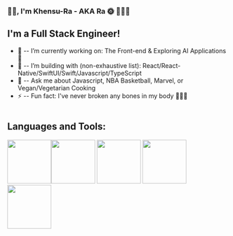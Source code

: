 ### 👋🏾, I'm Khensu-Ra - AKA Ra  🌞 👨🏾‍💻 

## I'm a Full Stack Engineer!

<ul>
  <li> 🔭 -- I’m currently working on: The Front-end & Exploring AI Applications 🦾  </li>
  <li> 🌱 -- I’m building with (non-exhaustive list): React/React-Native/SwiftUI/Swift/Javascript/TypeScript</li>
  <li> 💬  -- Ask me about Javascript, NBA Basketball, Marvel, or Vegan/Vegetarian Cooking </li>
  <li> ⚡ -- Fun fact: I've never broken any bones in my body 🤷🏾‍♂️ </li>
</ul>

```html
```
## Languages and Tools:
 <img src="https://cdn.jsdelivr.net/npm/programming-languages-logos/src/javascript/javascript.png" height="100"><img src="https://cdn.jsdelivr.net/npm/programming-languages-logos/src/html/html.png" height="100">
  <img src="https://cdn.jsdelivr.net/npm/programming-languages-logos/src/python/python.png" height="100"> 
  <img src="https://cdn.jsdelivr.net/npm/programming-languages-logos/src/swift/swift.png" height="100">
  <img src="https://cdn.jsdelivr.net/npm/programming-languages-logos/src/css/css.png" height="100">
